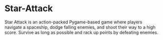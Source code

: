 # Star-Attack
Star Attack is an action-packed Pygame-based game where players navigate a spaceship, dodge falling enemies, and shoot their way to a high score. Survive as long as possible and rack up points by defeating enemies.

